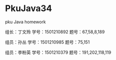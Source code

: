 # PkuJava34
pku Java homework
<html>
<p>组长：丁文玲  学号：1501210892  题号：67,58,8,189</p>
<p>组员：孙丛    学号：1501210985  题号：75,151</p>
<p>组员：李粉英  学号：1501210379  题号：191,202,118,119</p>
</html>

